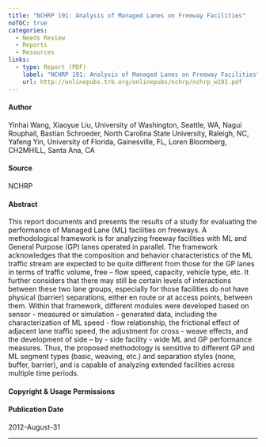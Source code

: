 ```yaml
---
title: "NCHRP 191: Analysis of Managed Lanes on Freeway Facilities"
noTOC: true
categories:
  - Needs Review
  - Reports
  - Resources
links:
  - type: Report (PDF)
    label: "NCHRP 191: Analysis of Managed Lanes on Freeway Facilities"
    url: http://onlinepubs.trb.org/onlinepubs/nchrp/nchrp_w191.pdf
---
```



#### Author

Yinhai Wang, Xiaoyue Liu, University of Washington, Seattle, WA,
Nagui Rouphail, Bastian Schroeder, North Carolina State University, Raleigh, NC,
Yafeng Yin, University of Florida, Gainesville, FL,
Loren Bloomberg, CH2MHILL, Santa Ana, CA

#### Source

NCHRP

#### Abstract

This report documents and presents the results of a study for evaluating the performance of Managed Lane (ML) facilities on freeways. A methodological framework is for analyzing freeway facilities with ML and General Purpose (GP) lanes operated in parallel. The framework acknowledges that the composition and behavior characteristics of the ML traffic stream are expected to be quite different from those for the GP lanes in terms of traffic volume, free – flow speed, capacity, vehicle type, etc. It further considers that there may still be certain levels of interactions between these two lane groups, especially for those facilities do not have physical (barrier) separations, either en route or at access points, between them. Within that framework, different modules were developed based on sensor - measured or simulation - generated data, including the characterization of ML speed - flow relationship, the frictional effect of adjacent lane traffic speed, the adjustment for cross - weave effects, and the development of side – by - side facility - wide ML and GP performance measures. Thus, the proposed methodology is sensitive to different GP and ML segment types (basic, weaving, etc.) and separation styles (none, buffer, barrier), and is capable of analyzing extended facilities across multiple time periods.

#### Copyright & Usage Permissions

#### Publication Date

2012-August-31

------------------------------------------------------------------------




